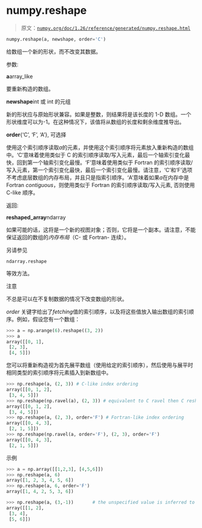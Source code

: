 # numpy.reshape

> 原文：[`numpy.org/doc/1.26/reference/generated/numpy.reshape.html`](https://numpy.org/doc/1.26/reference/generated/numpy.reshape.html)

```py
numpy.reshape(a, newshape, order='C')
```

给数组一个新的形状，而不改变其数据。

参数:

**a**array_like

要重新构造的数组。

**newshape**int 或 int 的元组

新的形状应与原始形状兼容。如果是整数，则结果将是该长度的 1-D 数组。一个形状维度可以为-1。在这种情况下，该值将从数组的长度和剩余维度推导出。

**order**{‘C’, ‘F’, ‘A’}, 可选择

使用这个索引顺序读取*a*的元素，并使用这个索引顺序将元素放入重新构造的数组中。‘C’意味着使用类似于 C 的索引顺序读取/写入元素，最后一个轴索引变化最快，回到第一个轴索引变化最慢。‘F’意味着使用类似于 Fortran 的索引顺序读取/写入元素，第一个索引变化最快，最后一个索引变化最慢。请注意，‘C’和‘F’选项不考虑底层数组的内存布局，并且只是指索引顺序。‘A’意味着如果*a*在内存中是 Fortran *contiguous*，则使用类似于 Fortran 的索引顺序读取/写入元素, 否则使用 C-like 顺序。

返回:

**reshaped_array**ndarray

如果可能的话，这将是一个新的视图对象；否则，它将是一个副本。请注意，不能保证返回的数组的*内存布局*（C- 或 Fortran- 连续）。

另请参见

`ndarray.reshape`

等效方法。

注意

不总是可以在不复制数据的情况下改变数组的形状。

*order* 关键字给出了*fetching*值的索引顺序，以及将这些值放入输出数组的索引顺序。例如，假设您有一个数组：

```py
>>> a = np.arange(6).reshape((3, 2))
>>> a
array([[0, 1],
 [2, 3],
 [4, 5]]) 
```

您可以将重新构造视为首先展平数组（使用给定的索引顺序），然后使用与展平时相同类型的索引顺序将元素插入到新数组中。

```py
>>> np.reshape(a, (2, 3)) # C-like index ordering
array([[0, 1, 2],
 [3, 4, 5]])
>>> np.reshape(np.ravel(a), (2, 3)) # equivalent to C ravel then C reshape
array([[0, 1, 2],
 [3, 4, 5]])
>>> np.reshape(a, (2, 3), order='F') # Fortran-like index ordering
array([[0, 4, 3],
 [2, 1, 5]])
>>> np.reshape(np.ravel(a, order='F'), (2, 3), order='F')
array([[0, 4, 3],
 [2, 1, 5]]) 
```

示例

```py
>>> a = np.array([[1,2,3], [4,5,6]])
>>> np.reshape(a, 6)
array([1, 2, 3, 4, 5, 6])
>>> np.reshape(a, 6, order='F')
array([1, 4, 2, 5, 3, 6]) 
```

```py
>>> np.reshape(a, (3,-1))       # the unspecified value is inferred to be 2
array([[1, 2],
 [3, 4],
 [5, 6]]) 
```
